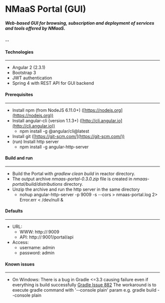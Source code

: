 # NMaaS Portal (GUI)

##### Web-based GUI for browsing, subscription and deployment of services and tools offered by NMaaS.

--

#### Technologies
---
 * Angular 2 (2.3.1)
 * Bootstrap 3
 * JWT authentication
 * Spring 4 with REST API for GUI backend

#### Prerequisites
---
 + Install npm (from NodeJS 6.11.0+) ([https://nodejs.org](https://nodejs.org))
 + Install angular-cli (version 1.1.3+) ([http://cli.angular.io](http://cli.angular.io))
   - npm install -g @angular/cli@latest
 + Install git ([https://git-scm.com/](https://git-scm.com/))
 + (run) Install http server 
   - npm install -g angular-http-server

#### Build and run
---
  + Build the Portal with *gradlew clean build* in reactor directory.
  + The output archive *nmaas-portal-0.3.0.zip* file is created in *nmaas-portal/build/distributions* directory.
  + Unzip the archive and run the http server in the same directory
    - nohup angular-http-server -p 9009 -s --cors > nmaas-portal.log 2> Error.err < /dev/null &

#### Defaults
---
  + URL:
    - WWW: http://<HOSTNAME>:9009
    - API: http://<HOSTNAME>:9001/portal/api
  + Access:
    - username: admin
    - password: admin

#### Known issues
---
 + On Windows: 
   There is a bug in Gradle <=3.3 causing failure even if everything is build successfully [Gradle Issue 882](https://github.com/gradle/gradle/issues/882)
   The workaround is to execute gradle command with '--console plain' param 
   e.g. gradle build --console plain
  